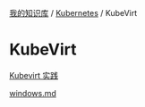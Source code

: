 [我的知识库](../../README.md) / [Kubernetes](../zz_generated_mdi.md) / KubeVirt

# KubeVirt

[Kubevirt 实践](kubevirt-practice.md)

[windows.md](windows.md)
